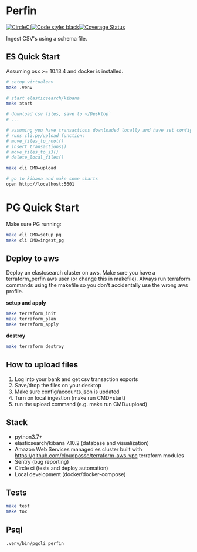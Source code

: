 
# Perfin

[![CircleCI](https://circleci.com/gh/mzakany23/mczlabs.perfin.svg?style=svg&circle-token=7cf7c24bd0574883c1c2a0abf849736a1126395f)](https://circleci.com/gh/mzakany23/mczlabs.perfin)[![Code style: black](https://img.shields.io/badge/code%20style-black-000000.svg)](https://github.com/psf/black)[![Coverage Status](https://coveralls.io/repos/github/mzakany23/mczlabs.perfin/badge.svg?branch=master)](https://coveralls.io/github/mzakany23/mczlabs.perfin?branch=master)

Ingest CSV's using a schema file.

## ES Quick Start

Assuming osx >= 10.13.4 and docker is installed.

```bash
# setup virtualenv
make .venv

# start elasticsearch/kibana
make start

# download csv files, save to ~/Desktop`
# ...

# assuming you have transactions downloaded locally and have set config/accounts.json
# runs cli.py/upload function:
# move_files_to_root()
# insert_transactions()
# move_files_to_s3()
# delete_local_files()

make cli CMD=upload

# go to kibana and make some charts
open http://localhost:5601
```
# PG Quick Start

Make sure PG running:

```bash
make cli CMD=setup_pg
make cli CMD=ingest_pg
```

## Deploy to aws

Deploy an elastcsearch cluster on aws. Make sure you have a terraform_perfin aws user (or change this in makefile). Always run terraform commands using the makefile so you don't accidentally use the wrong aws profile.

**setup and apply**
```bash
make terraform_init
make terraform_plan
make terraform_apply
```

**destroy**
```bash
make terraform_destroy
```

## How to upload files

1. Log into your bank and get csv transaction exports
2. Save/drop the files on your desktop
3. Make sure config/accounts.json is updated
4. Turn on local ingestion (make run CMD=start)
5. run the upload command (e.g. make run CMD=upload)


## Stack

- python3.7+
- elasticsearch/kibana 7.10.2 (database and visualization)
- Amazon Web Services managed es cluster built with https://github.com/cloudposse/terraform-aws-vpc  terraform modules
- Sentry (bug reporting)
- Circle ci (tests and deploy automation)
- Local development (docker/docker-compose)


## Tests


```bash
make test
make tox
```

## Psql

```bash
.venv/bin/pgcli perfin
```